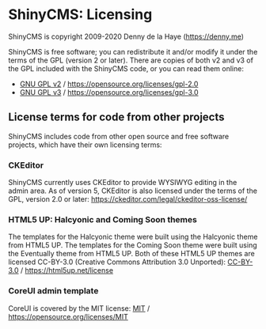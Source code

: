 # ShinyCMS: Licensing

ShinyCMS is copyright 2009-2020 Denny de la Haye (https://denny.me)

ShinyCMS is free software; you can redistribute it and/or modify it under the terms of the GPL (version 2 or later). There are copies of both v2 and v3 of the GPL included with the ShinyCMS code, or you can read them online:
* [GNU GPL v2](gnu-gpl-v2.0.md) / https://opensource.org/licenses/gpl-2.0
* [GNU GPL v3](gnu-gpl-v3.0.md) / https://opensource.org/licenses/gpl-3.0


## License terms for code from other projects

ShinyCMS includes code from other open source and free software projects, which have their own licensing terms:

### CKEditor

ShinyCMS currently uses CKEditor to provide WYSIWYG editing in the admin area. As of version 5, CKEditor is also licensed under the terms of the GPL, version 2.0 or later: https://ckeditor.com/legal/ckeditor-oss-license/

### HTML5 UP: Halcyonic and Coming Soon themes

The templates for the Halcyonic theme were built using the Halcyonic theme from HTML5 UP. The templates for the Coming Soon theme were built using the Eventually theme from HTML5 UP. Both of these HTML5 UP themes are licensed CC-BY-3.0 (Creative Commons Attribution 3.0 Unported): [CC-BY-3.0](cc-by-3.0.txt) / https://html5up.net/license

### CoreUI admin template

CoreUI is covered by the MIT license: [MIT](mit.md) / https://opensource.org/licenses/MIT
